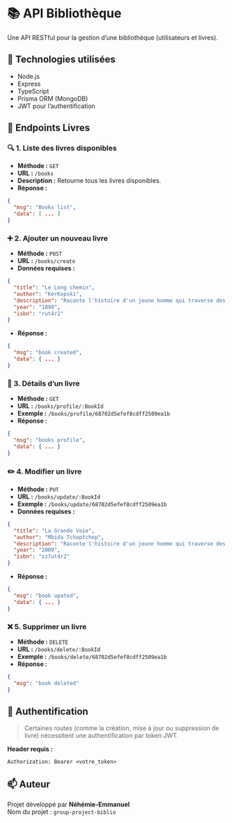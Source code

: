 # 📚 API Bibliothèque

Une API RESTful pour la gestion d’une bibliothèque (utilisateurs et livres).

## 🚀 Technologies utilisées

- Node.js
- Express
- TypeScript
- Prisma ORM (MongoDB)
- JWT pour l’authentification

## 📘 Endpoints Livres

### 🔍 1. Liste des livres disponibles
- **Méthode :** `GET`
- **URL :** `/books`
- **Description :** Retourne tous les livres disponibles.
- **Réponse :**
```json
{
  "msg": "Books list",
  "data": [ ... ]
}
```

### ➕ 2. Ajouter un nouveau livre
- **Méthode :** `POST`
- **URL :** `/books/create`
- **Données requises :**
```json
{
  "title": "Le Long chemin",
  "author": "KerKopski",
  "description": "Raconte l'histoire d'un jeune homme qui traverse des moments difficiles.",
  "year": "1899",
  "isbn": "rut4r2"
}
```
- **Réponse :**
```json
{
  "msg": "book created",
  "data": { ... }
}
```

### 📖 3. Détails d’un livre
- **Méthode :** `GET`
- **URL :** `/books/profile/:BookId`
- **Exemple :** `/books/profile/68702d5efef8cdff2509ea1b`
- **Réponse :**
```json
{
  "msg": "books profile",
  "data": { ... }
}
```

### ✏️ 4. Modifier un livre
- **Méthode :** `PUT`
- **URL :** `/books/update/:BookId`
- **Exemple :** `/books/update/68702d5efef8cdff2509ea1b`
- **Données requises :**
```json
{
  "title": "La Grande Voie",
  "author": "Mbida Tchaptchep",
  "description": "Raconte l'histoire d'un jeune homme qui traverse des moments difficiles pour accomplir ses reves.",
  "year": "2009",
  "isbn": "sz7ut4r2"
}
```
- **Réponse :**
```json
{
  "msg": "book upated",
  "data": { ... }
}
```

### ❌ 5. Supprimer un livre
- **Méthode :** `DELETE`
- **URL :** `/books/delete/:BookId`
- **Exemple :** `/books/delete/68702d5efef8cdff2509ea1b`
- **Réponse :**
```json
{
  "msg": "book deleted"
}
```

## 🔐 Authentification

> Certaines routes (comme la création, mise à jour ou suppression de livre) nécessitent une authentification par token JWT.

**Header requis :**
```
Authorization: Bearer <votre_token>
```

## 📫 Auteur

Projet développé par **Néhémie-Emmanuel**  
Nom du projet : `group-project-biblio`